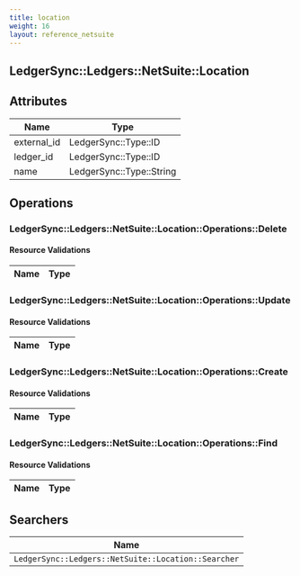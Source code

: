 ```yaml
---
title: location
weight: 16
layout: reference_netsuite
---
```


## LedgerSync::Ledgers::NetSuite::Location

## Attributes

| Name | Type |
| ---- | ---- |
| external_id | LedgerSync::Type::ID |
| ledger_id | LedgerSync::Type::ID |
| name | LedgerSync::Type::String |


## Operations

### LedgerSync::Ledgers::NetSuite::Location::Operations::Delete

#### Resource Validations

| Name | Type |
| ---- | ---- |
### LedgerSync::Ledgers::NetSuite::Location::Operations::Update

#### Resource Validations

| Name | Type |
| ---- | ---- |
### LedgerSync::Ledgers::NetSuite::Location::Operations::Create

#### Resource Validations

| Name | Type |
| ---- | ---- |
### LedgerSync::Ledgers::NetSuite::Location::Operations::Find

#### Resource Validations

| Name | Type |
| ---- | ---- |

## Searchers

| Name |
| ---- |
| `LedgerSync::Ledgers::NetSuite::Location::Searcher` |
